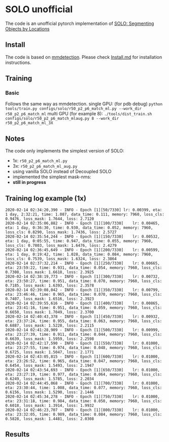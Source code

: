 # SOLO unofficial
The code is an unofficial pytorch implementation of [SOLO: Segmenting Objects by Locations](https://arxiv.org/abs/1912.04488)


## Install
The code is based on [mmdetection](https://github.com/open-mmlab/mmdetection). Please check [Install.md](https://github.com/open-mmlab/mmdetection/blob/master/docs/INSTALL.md) for installation instructions.

## Training 
### Basic
Follows the same way as mmdetection.
single GPU: (for pdb debug)
```python tools/train.py configs/solo/r50_p2_p6_match_ml.py --work_dir r50_p2_p6_match_ml```
multi GPU (for example 8): 
```./tools/dist_train.sh configs/solo/r50_p2_p6_match_mlaug.py 8 --work_dir r50_p2_p6_match_ml_3X```

## Notes
The code only implements the simplest version of SOLO:
* 1x: ```r50_p2_p6_match_ml.py```
* 3x: ```r50_p2_p6_match_ml_aug.py```
* using vanilla SOLO instead of Decoupled SOLO
* implemented the simplest mask-nms: 
* **still in progress**

## Training log example (1x)
```
2020-02-14 02:34:20,390 - INFO - Epoch [1][50/7330]	lr: 0.00399, eta: 1 day, 2:32:21, time: 1.087, data_time: 0.111, memory: 7960, loss_cls: 0.9476, loss_mask: 1.7644, loss: 2.7120
2020-02-14 02:35:06,882 - INFO - Epoch [1][100/7330]	lr: 0.00465, eta: 1 day, 0:36:30, time: 0.930, data_time: 0.052, memory: 7960, loss_cls: 0.8290, loss_mask: 1.7436, loss: 2.5727
2020-02-14 02:35:54,244 - INFO - Epoch [1][150/7330]	lr: 0.00532, eta: 1 day, 0:05:55, time: 0.947, data_time: 0.055, memory: 7960, loss_cls: 0.7803, loss_mask: 1.6476, loss: 2.4279
2020-02-14 02:36:45,649 - INFO - Epoch [1][200/7330]	lr: 0.00599, eta: 1 day, 0:19:42, time: 1.028, data_time: 0.084, memory: 7960, loss_cls: 0.7539, loss_mask: 1.6324, loss: 2.3864
2020-02-14 02:37:32,214 - INFO - Epoch [1][250/7330]	lr: 0.00665, eta: 23:59:22, time: 0.931, data_time: 0.054, memory: 7960, loss_cls: 0.7308, loss_mask: 1.6618, loss: 2.3925
2020-02-14 02:38:19,773 - INFO - Epoch [1][300/7330]	lr: 0.00732, eta: 23:50:27, time: 0.951, data_time: 0.070, memory: 7960, loss_cls: 0.7185, loss_mask: 1.6393, loss: 2.3578
2020-02-14 02:39:08,042 - INFO - Epoch [1][350/7330]	lr: 0.00799, eta: 23:46:46, time: 0.965, data_time: 0.070, memory: 7960, loss_cls: 0.7407, loss_mask: 1.6516, loss: 2.3923
2020-02-14 02:39:55,616 - INFO - Epoch [1][400/7330]	lr: 0.00865, eta: 23:41:16, time: 0.951, data_time: 0.059, memory: 7960, loss_cls: 0.6650, loss_mask: 1.7049, loss: 2.3700
2020-02-14 02:40:43,378 - INFO - Epoch [1][450/7330]	lr: 0.00932, eta: 23:37:24, time: 0.955, data_time: 0.063, memory: 7960, loss_cls: 0.6887, loss_mask: 1.5228, loss: 2.2115
2020-02-14 02:41:28,909 - INFO - Epoch [1][500/7330]	lr: 0.00999, eta: 23:27:39, time: 0.911, data_time: 0.044, memory: 7960, loss_cls: 0.6639, loss_mask: 1.5959, loss: 2.2598
2020-02-14 02:42:17,590 - INFO - Epoch [1][550/7330]	lr: 0.01000, eta: 23:27:55, time: 0.974, data_time: 0.048, memory: 7960, loss_cls: 0.6725, loss_mask: 1.5047, loss: 2.1771
2020-02-14 02:43:05,815 - INFO - Epoch [1][600/7330]	lr: 0.01000, eta: 23:26:52, time: 0.965, data_time: 0.047, memory: 7960, loss_cls: 0.6454, loss_mask: 1.5493, loss: 2.1947
2020-02-14 02:43:54,693 - INFO - Epoch [1][650/7330]	lr: 0.01000, eta: 23:27:19, time: 0.977, data_time: 0.064, memory: 7960, loss_cls: 0.6249, loss_mask: 1.5785, loss: 2.2034
2020-02-14 02:44:45,068 - INFO - Epoch [1][700/7330]	lr: 0.01000, eta: 23:30:44, time: 1.008, data_time: 0.077, memory: 7960, loss_cls: 0.6156, loss_mask: 1.5290, loss: 2.1446
2020-02-14 02:45:34,278 - INFO - Epoch [1][750/7330]	lr: 0.01000, eta: 23:31:18, time: 0.984, data_time: 0.050, memory: 7960, loss_cls: 0.6018, loss_mask: 1.3914, loss: 1.9932
2020-02-14 02:46:23,707 - INFO - Epoch [1][800/7330]	lr: 0.01000, eta: 23:32:05, time: 0.989, data_time: 0.084, memory: 7960, loss_cls: 0.5828, loss_mask: 1.4481, loss: 2.0308
```


## Results




<!--stackedit_data:
eyJoaXN0b3J5IjpbMjcyODYxMzA3XX0=
-->